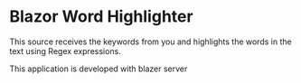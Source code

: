 # Blazor Word Highlighter
This source receives the keywords from you and highlights the words in the text using Regex expressions.

This application is developed with blazer server
